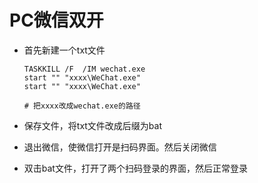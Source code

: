 # PC微信双开

* 首先新建一个txt文件

  ```
  TASKKILL /F  /IM wechat.exe
  start "" "xxxx\WeChat.exe"
  start "" "xxxx\WeChat.exe"
  
  # 把xxxx改成wechat.exe的路径
  ```
* 保存文件，将txt文件改成后缀为bat

* 退出微信，使微信打开是扫码界面。然后关闭微信
* 双击bat文件，打开了两个扫码登录的界面，然后正常登录